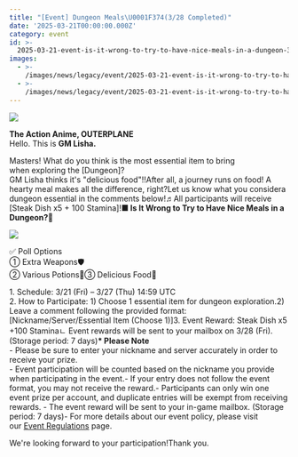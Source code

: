 ```yaml
---
title: "[Event] Dungeon Meals\U0001F374(3/28 Completed)"
date: '2025-03-21T00:00:00.000Z'
category: event
id: >-
  2025-03-21-event-is-it-wrong-to-try-to-have-nice-meals-in-a-dungeon-3-28-completed
images:
  - >-
    /images/news/legacy/event/2025-03-21-event-is-it-wrong-to-try-to-have-nice-meals-in-a-dungeon-3-28-completed/cd4dacfe1bad4fc8ba3bb7e00bf0fea4.webp
  - >-
    /images/news/legacy/event/2025-03-21-event-is-it-wrong-to-try-to-have-nice-meals-in-a-dungeon-3-28-completed/39eea18ff0bf4cc88af4d2911c6c1bf1.webp
---
```


![](/images/news/legacy/event/2025-03-21-event-is-it-wrong-to-try-to-have-nice-meals-in-a-dungeon-3-28-completed/cd4dacfe1bad4fc8ba3bb7e00bf0fea4.webp)

**The Action Anime, OUTERPLANE**  
Hello. This is **GM Lisha.**  
  

Masters! What do you think is the most essential item to bring  
when exploring the \[Dungeon\]?  
GM Lisha thinks it's "delicious food"!!After all, a journey runs on food! A hearty meal makes all the difference, right?Let us know what you considera dungeon essential in the comments below!♬All participants will receive \[Steak Dish x5 + 100 Stamina\]!**■ Is It Wrong to Try to Have Nice Meals in a Dungeon?🍴**

![](/images/news/legacy/event/2025-03-21-event-is-it-wrong-to-try-to-have-nice-meals-in-a-dungeon-3-28-completed/39eea18ff0bf4cc88af4d2911c6c1bf1.webp)  

✅ Poll Options  
① Extra Weapons🛡  
② Various Potions🧪③ Delicious Food🍴

  
1\. Schedule: 3/21 (Fri) – 3/27 (Thu) 14:59 UTC  
2\. How to Participate: 1) Choose 1 essential item for dungeon exploration.2) Leave a comment following the provided format: \[Nickname/Server/Essential Item (Choose 1)\]3. Event Reward: Steak Dish x5 +100 Staminaㄴ Event rewards will be sent to your mailbox on 3/28 (Fri). (Storage period: 7 days)**\* Please Note**  
\- Please be sure to enter your nickname and server accurately in order to receive your prize.  
\- Event participation will be counted based on the nickname you provide when participating in the event.- If your entry does not follow the event format, you may not receive the reward.- Participants can only win one event prize per account, and duplicate entries will be exempt from receiving rewards. - The event reward will be sent to your in-game mailbox. (Storage period: 7 days)- For more details about our event policy, please visit our [Event Regulations](https://common.game.onstove.com/terms/index?gameType=MOBILE&termsType=8&langCode=en) page.  
  
We're looking forward to your participation!Thank you.
